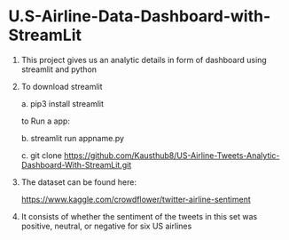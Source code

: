 # U.S-Airline-Data-Dashboard-with-StreamLit
1. This project gives us an analytic details in form of dashboard using streamlit and python
2. To download streamlit

   a. pip3 install streamlit
   
   to Run a app:
   
   b. streamlit run appname.py
 
   c. git clone https://github.com/Kausthub8/US-Airline-Tweets-Analytic-Dashboard-With-StreamLit.git
   
   
   
3.   The dataset can be found here:
       
       <https://www.kaggle.com/crowdflower/twitter-airline-sentiment>           
       
4.   It consists of whether the sentiment of the tweets in this set was positive, neutral, or negative for six US airlines
